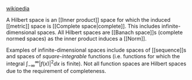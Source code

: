 [wikipedia](https://en.wikipedia.org/wiki/Hilbert_space)

A Hilbert space is an [[Inner product]] space
for which the induced [[metric]] space is [[Complete space|complete]].
This includes infinite-dimensional spaces.
All Hilbert spaces are [[Banach space]]s (complete normed spaces)
as the inner product induces a [[Norm]].

Examples of infinite-dimensional spaces
include spaces of [[sequence]]s
and spaces of _square-integrable_ functions
(i.e. functions for which the integral $\int_{-\infty}^{\infty} |f(x)|^2dx$ is finite).
Not all function spaces are Hilbert spaces
due to the requirement of completeness.